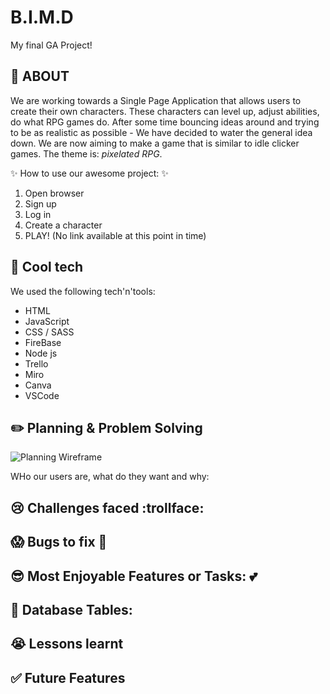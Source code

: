 # B.I.M.D

My final GA Project!

##  :pushpin: ABOUT

We are working towards a Single Page Application that allows users to create their own characters. These characters can level up, adjust abilities, do what RPG games do. After some time bouncing ideas around and trying to be as realistic as possible - We have decided to water the general idea down.
We are now aiming to make a game that is similar to idle clicker games. The theme is: *pixelated RPG*.

 :sparkles: How to use our awesome project: :sparkles:
1. Open browser
2. Sign up
3. Log in
4. Create a character
5. PLAY!
(No link available at this point in time)

## :rocket: Cool tech

We used the following tech'n'tools:

- HTML
- JavaScript
- CSS / SASS
- FireBase 
- Node js
- Trello
- Miro
- Canva
- VSCode

## :pencil2: Planning & Problem Solving

![Planning Wireframe](https://i.imgur.com/qPPXIKw.jpg)



WHo our users are, what do they want and why:


## :cry: Challenges faced :trollface:



## :scream: Bugs to fix :poop:



## :sunglasses: Most Enjoyable Features or Tasks:  :two_hearts:


##  :file_folder: Database Tables:


## :sob: Lessons learnt


## :white_check_mark: Future Features


